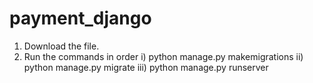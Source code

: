 # payment_django

1) Download the file.
2) Run the commands in order
      i) python manage.py makemigrations
      ii) python manage.py migrate
      iii) python manage.py runserver
